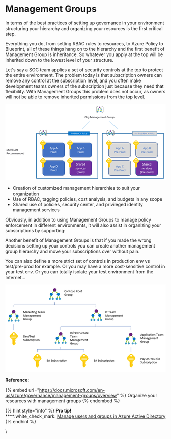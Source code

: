 # Management Groups

In terms of the best practices of setting up governance in your environment structuring your hierarchy and organizing your resources is the first critical step.

Everything you do, from setting RBAC rules to resources, to Azure Policy to Blueprint, all of these things hang on to the hierarchy and the first benefit of Management Group is inheritance. So whatever you apply at the top will be inherited down to the lowest level of your structure.

Let's say a SOC team applies a set of security controls at the top to protect the entire environment. The problem today is that subscription owners can remove any control at the subscription level, and you often make development teams owners of the subscription just because they need that flexibility. With Management Groups this problem does not occur, as owners will not be able to remove inherited permissions from the top level.

![](<../.gitbook/assets/management-group-1 (2).png>)

* Creation of customized management hierarchies to suit your organization
* Use of RBAC, tagging policies, cost analysis, and budgets in any scope
* Shared use of policies, security center, and privileged identity management services

Obviously, in addition to using Management Groups to manage policy enforcement in different environments, it will also assist in organizing your subscriptions by supporting:

Another benefit of Management Groups is that if you made the wrong decisions setting up your controls you can create another management group hierarchy and move your subscriptions over without pain.

You can also define a more strict set of controls in production env vs test/pre-prod for example. Or you may have a more cost-sensitive control in your test env. Or you can totally isolate your test environment from the Internet…

![](../.gitbook/assets/management-group-2.png)

**Reference:**

{% embed url="https://docs.microsoft.com/en-us/azure/governance/management-groups/overview" %}
Organize your resources with management groups
{% endembed %}

{% hint style="info" %}
**Pro tip!**\
****:white\_check\_mark: [Manage users and groups in Azure Active Directory](https://docs.microsoft.com/en-us/learn/modules/manage-users-and-groups-in-aad/)
{% endhint %}

\
